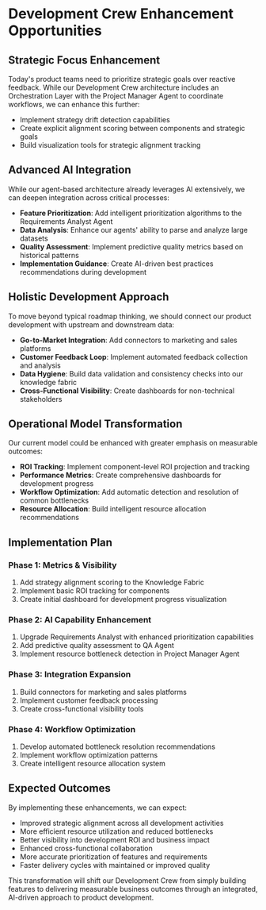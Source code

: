 # **Development Crew Enhancement Opportunities**

## **Strategic Focus Enhancement**

Today's product teams need to prioritize strategic goals over reactive feedback. While our Development Crew architecture includes an Orchestration Layer with the Project Manager Agent to coordinate workflows, we can enhance this further:

* Implement strategy drift detection capabilities  
* Create explicit alignment scoring between components and strategic goals  
* Build visualization tools for strategic alignment tracking

## **Advanced AI Integration**

While our agent-based architecture already leverages AI extensively, we can deepen integration across critical processes:

* **Feature Prioritization**: Add intelligent prioritization algorithms to the Requirements Analyst Agent  
* **Data Analysis**: Enhance our agents' ability to parse and analyze large datasets  
* **Quality Assessment**: Implement predictive quality metrics based on historical patterns  
* **Implementation Guidance**: Create AI-driven best practices recommendations during development

## **Holistic Development Approach**

To move beyond typical roadmap thinking, we should connect our product development with upstream and downstream data:

* **Go-to-Market Integration**: Add connectors to marketing and sales platforms  
* **Customer Feedback Loop**: Implement automated feedback collection and analysis  
* **Data Hygiene**: Build data validation and consistency checks into our knowledge fabric  
* **Cross-Functional Visibility**: Create dashboards for non-technical stakeholders

## **Operational Model Transformation**

Our current model could be enhanced with greater emphasis on measurable outcomes:

* **ROI Tracking**: Implement component-level ROI projection and tracking  
* **Performance Metrics**: Create comprehensive dashboards for development progress  
* **Workflow Optimization**: Add automatic detection and resolution of common bottlenecks  
* **Resource Allocation**: Build intelligent resource allocation recommendations

## **Implementation Plan**

### **Phase 1: Metrics & Visibility**

1. Add strategy alignment scoring to the Knowledge Fabric  
2. Implement basic ROI tracking for components  
3. Create initial dashboard for development progress visualization

### **Phase 2: AI Capability Enhancement**

1. Upgrade Requirements Analyst with enhanced prioritization capabilities  
2. Add predictive quality assessment to QA Agent  
3. Implement resource bottleneck detection in Project Manager Agent

### **Phase 3: Integration Expansion**

1. Build connectors for marketing and sales platforms  
2. Implement customer feedback processing  
3. Create cross-functional visibility tools

### **Phase 4: Workflow Optimization**

1. Develop automated bottleneck resolution recommendations  
2. Implement workflow optimization patterns  
3. Create intelligent resource allocation system

## **Expected Outcomes**

By implementing these enhancements, we can expect:

* Improved strategic alignment across all development activities  
* More efficient resource utilization and reduced bottlenecks  
* Better visibility into development ROI and business impact  
* Enhanced cross-functional collaboration  
* More accurate prioritization of features and requirements  
* Faster delivery cycles with maintained or improved quality

This transformation will shift our Development Crew from simply building features to delivering measurable business outcomes through an integrated, AI-driven approach to product development.


